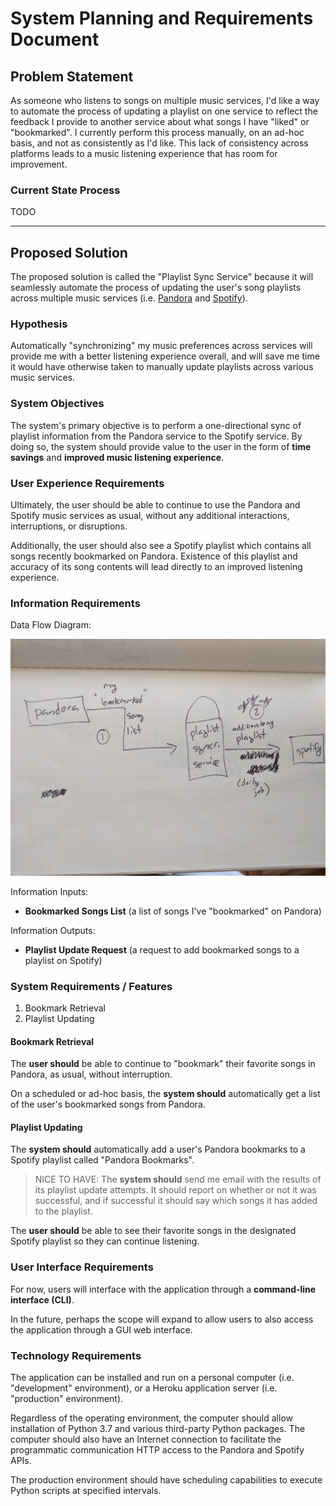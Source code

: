 # System Planning and Requirements Document

## Problem Statement

As someone who listens to songs on multiple music services, I'd like a way to automate the process of updating a playlist on one service to reflect the feedback I provide to another service about what songs I have "liked" or "bookmarked". I currently perform this process manually, on an ad-hoc basis, and not as consistently as I'd like. This lack of consistency across platforms leads to a music listening experience that has room for improvement.



### Current State Process

TODO











<hr>

## Proposed Solution

The proposed solution is called the "Playlist Sync Service" because it will seamlessly automate the process of updating the user's song playlists across multiple music services (i.e. [Pandora](https://www.pandora.com) and [Spotify](https://www.spotify.com)).

### Hypothesis

Automatically "synchronizing" my music preferences across services will provide me with a better listening experience overall, and will save me time it would have otherwise taken to manually update playlists across various music services.

### System Objectives

The system's primary objective is to perform a one-directional sync of playlist information from the Pandora service to the Spotify service. By doing so, the system should provide value to the user in the form of **time savings** and **improved music listening experience**.

### User Experience Requirements

Ultimately, the user should be able to continue to use the Pandora and Spotify music services as usual, without any additional interactions, interruptions, or disruptions.

Additionally, the user should also see a Spotify playlist which contains all songs recently bookmarked on Pandora. Existence of this playlist and accuracy of its song contents will lead directly to an improved listening experience.

### Information Requirements

Data Flow Diagram:

![a sketch of a data flow diagram, depicting a system icon in the middle, with information flows from the Pandora service into the system, and information outflows from the system to Spotify service](/planning/dfd-sketch.jpg)

Information Inputs:

  + **Bookmarked Songs List** (a list of songs I've "bookmarked" on Pandora)

Information Outputs:

  + **Playlist Update Request** (a request to add bookmarked songs to a playlist on Spotify)

### System Requirements / Features

  1. Bookmark Retrieval
  2. Playlist Updating

#### Bookmark Retrieval

The **user should** be able to continue to "bookmark" their favorite songs in Pandora, as usual, without interruption.

On a scheduled or ad-hoc basis, the **system should** automatically get a list of the user's bookmarked songs from Pandora.

#### Playlist Updating

The **system should** automatically add a user's Pandora bookmarks to a Spotify playlist called "Pandora Bookmarks".

> NICE TO HAVE: The **system should** send me email with the results of its playlist update attempts. It should report on whether or not it was successful, and if successful it should say which songs it has added to the playlist.

The **user should** be able to see their favorite songs in the designated Spotify playlist so they can continue listening.

### User Interface Requirements

For now, users will interface with the application through a **command-line interface (CLI)**.

In the future, perhaps the scope will expand to allow users to also access the application through a GUI web interface.

### Technology Requirements

The application can be installed and run on a personal computer (i.e. "development" environment), or a Heroku application server (i.e. "production" environment).

Regardless of the operating environment, the computer should allow installation of Python 3.7 and various third-party Python packages. The computer should also have an Internet connection to facilitate the programmatic communication HTTP access to the Pandora and Spotify APIs.

The production environment should have scheduling capabilities to execute Python scripts at specified intervals.
